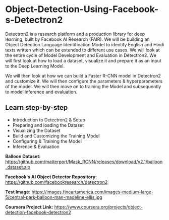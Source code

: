 # Object-Detection-Using-Facebook-s-Detectron2
Detectron2 is a research platform and a production library for deep learning, built by Facebook AI Research (FAIR). We will be building an Object Detection Language Identification Model to identify English and Hindi texts written which can be extended to different use cases. We will look at the entire cycle of Model Development and Evaluation in Detectron2. We will first look at how to load a dataset, visualize it and prepare it as an input to the Deep Learning Model. 

We will then look at how we can build a Faster R-CNN model in Detectron2 and customize it. We will then configure the parameters & hyperparameters of the model. We will then move on to training the Model and subsequently to model inference and evaluation.

## Learn step-by-step
- Introduction to Detectron2 & Setup
- Preparing and loading the Dataset
- Visualizing the Dataset
- Build and Customizing the Training Model
- Configuring & Training the Model
- Inference & Evaluation

**Balloon Dataset:** https://github.com/matterport/Mask_RCNN/releases/download/v2.1/balloon_dataset.zip

**Facebook's AI Object Detector Repository:** https://github.com/facebookresearch/detectron2

**Test Image:** https://images.fineartamerica.com/images-medium-large-5/central-park-balloon-man-madeline-ellis.jpg

**Coursera Project Link:** https://www.coursera.org/projects/object-detection-facebook-detectron2
